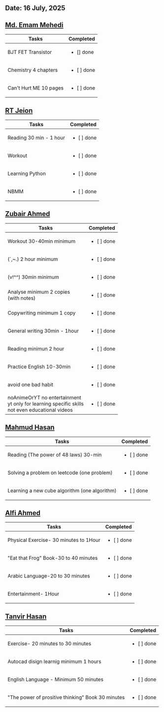 ## Date: 16 July, 2025




## [Md. Emam Mehedi](https://github.com/mdemammehedi-159)
|Tasks|Completed|
|-------|-----|
|BJT FET Transistor| <ul><li>[] done</li></ul>|
|Chemistry 4 chapters| <ul><li>[ ] done</li></ul>|
|Can't Hurt ME 10 pages| <ul><li>[ ] done</li></ul>|
## [RT Jeion](https://github.com/RT-Jeion)
|Tasks|Completed|
|-------|-----|
|Reading 30 min - 1 hour| <ul><li>[ ] done</li></ul>|
|Workout                | <ul><li>[ ] done</li></ul>|
|Learning Python        |<ul><li>[ ] done</li></ul>|
|NBMM                   |<ul><li>[ ] done</li></ul>|
## [Zubair Ahmed](https://github.com/zubair-rex) 
|Tasks|Completed|
|-------|-----|
|Workout 30-40min minimum                       | <ul><li>[ ] done</li></ul>|
|(`,~.) 2 hour minimum                          | <ul><li>[ ] done</li></ul>|
|(v!^^) 30min minimum                           | <ul><li>[ ] done</li></ul>|
|Analyse minimum 2 copies <br>(with notes)      | <ul><li>[ ] done</li></ul>|
|Copywriting minimum 1 copy                     | <ul><li>[ ] done</li></ul>|
|General writing 30min - 1hour                  | <ul><li>[ ] done</li></ul>|
|Reading minimun 2 hour                         | <ul><li>[ ] done</li></ul>|
|Practice English 10-30min                      | <ul><li>[ ] done</li></ul>|
|avoid one bad habit                            | <ul><li>[ ] done</li></ul>|
|noAnimeOrYT no entertainment<br> yt only for learning specific skills<br> not even educational videos| <ul><li>[ ] done</li></ul>|
## [Mahmud Hasan](https://github.com/mahmud1223)
|Tasks|Completed|
|-------|-----|
|Reading (The power of 48 laws) 30-min        | <ul><li>[ ] done</li></ul>|
|Solving a problem on leetcode (one problem)  | <ul><li>[ ] done</li></ul>|
|Learning a new cube algorithm (one algorithm)| <ul><li>[ ] done</li></ul>|
## [Alfi Ahmed](https://github.com/alfiahmed160)
|Tasks|Completed|
|-------|-----|
| Physical Exercise- 30 minutes to 1Hour | <ul><li>[ ] done</li></ul>|
|"Eat that Frog" Book-30 to 40 minutes   | <ul><li>[ ] done</li></ul>|
|Arabic Language-20 to 30 minutes        | <ul><li>[ ] done</li></ul>|
|Entertainment- 1Hour                    | <ul><li>[ ] done</li></ul>|
## [Tanvir Hasan](https://github.com/tanvir7hasan)
|Tasks|Completed|
|-------|-----|
| Exercise- 20 minutes to 30 minutes | <ul><li>[ ] done</li></ul>|
|Autocad disign learnig minimum 1 hours | <ul><li>[ ] done</li></ul>|
|English Language - Minimum 50 minutes  | <ul><li>[ ] done</li></ul>|
|"The power of prositive thinking" Book 30 minutes  | <ul><li>[ ] done</li></ul>|
